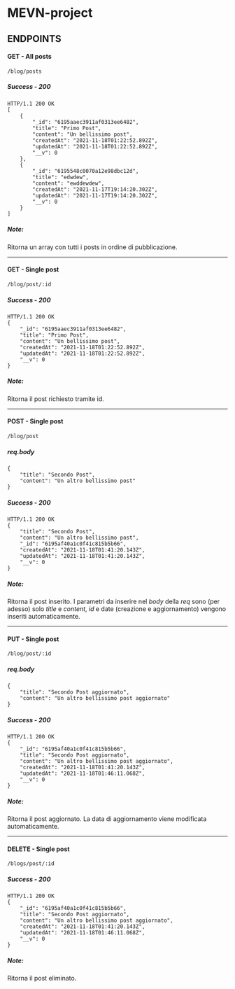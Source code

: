 # MEVN-project

## ENDPOINTS

#### GET - All posts

```
/blog/posts
```

##### Success - 200

```
HTTP/1.1 200 OK
[
    {
        "_id": "6195aaec3911af0313ee6482",
        "title": "Primo Post",
        "content": "Un bellissimo post",
        "createdAt": "2021-11-18T01:22:52.892Z",
        "updatedAt": "2021-11-18T01:22:52.892Z",
        "__v": 0
    },
    {
        "_id": "6195548c0070a12e98dbc12d",
        "title": "edwdew",
        "content": "ewddewdew",
        "createdAt": "2021-11-17T19:14:20.302Z",
        "updatedAt": "2021-11-17T19:14:20.302Z",
        "__v": 0
    }
]
```

##### Note:

Ritorna un array con tutti i posts in ordine di pubblicazione.

---

#### GET - Single post

```
/blog/post/:id
```

##### Success - 200

```
HTTP/1.1 200 OK
{
    "_id": "6195aaec3911af0313ee6482",
    "title": "Primo Post",
    "content": "Un bellissimo post",
    "createdAt": "2021-11-18T01:22:52.892Z",
    "updatedAt": "2021-11-18T01:22:52.892Z",
    "__v": 0
}
```

##### Note:

Ritorna il post richiesto tramite id.

---

#### POST - Single post

```
/blog/post
```

##### req.body

```
{
    "title": "Secondo Post",
    "content": "Un altro bellissimo post"
}
```

##### Success - 200

```
HTTP/1.1 200 OK
{
    "title": "Secondo Post",
    "content": "Un altro bellissimo post",
    "_id": "6195af40a1c0f41c815b5b66",
    "createdAt": "2021-11-18T01:41:20.143Z",
    "updatedAt": "2021-11-18T01:41:20.143Z",
    "__v": 0
}
```

##### Note:

Ritorna il post inserito. I parametri da inserire nel *body* della *req* sono (per adesso) solo *title* e *content*, *id* e date (creazione e aggiornamento) vengono inseriti automaticamente.

---

#### PUT - Single post

```
/blog/post/:id
```

##### req.body

```
{
    "title": "Secondo Post aggiornato",
    "content": "Un altro bellissimo post aggiornato"
}
```

##### Success - 200

```
HTTP/1.1 200 OK
{
    "_id": "6195af40a1c0f41c815b5b66",
    "title": "Secondo Post aggiornato",
    "content": "Un altro bellissimo post aggiornato",
    "createdAt": "2021-11-18T01:41:20.143Z",
    "updatedAt": "2021-11-18T01:46:11.068Z",
    "__v": 0
}
```

##### Note:

Ritorna il post aggiornato. La data di aggiornamento viene modificata automaticamente.


---

#### DELETE - Single post

```
/blogs/post/:id
```

##### Success - 200

```
HTTP/1.1 200 OK
{
    "_id": "6195af40a1c0f41c815b5b66",
    "title": "Secondo Post aggiornato",
    "content": "Un altro bellissimo post aggiornato",
    "createdAt": "2021-11-18T01:41:20.143Z",
    "updatedAt": "2021-11-18T01:46:11.068Z",
    "__v": 0
}
```

##### Note:

Ritorna il post eliminato.
